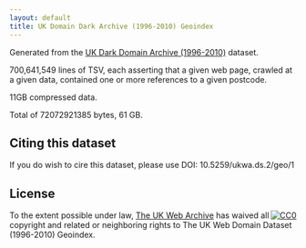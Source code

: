 ```yaml
---
layout: default
title: UK Domain Dark Archive (1996-2010) Geoindex
---
```


Generated from the [UK Dark Domain Archive (1996-2010)](/) dataset.

700,641,549 lines of TSV, each asserting that a given web page, crawled at a given data, contained one or more references to a given postcode.

11GB compressed data.

Total of 72072921385 bytes, 61 GB.


Citing this dataset
-------------------

If you do wish to cire this dataset, please use DOI: 10.5259/ukwa.ds.2/geo/1


License
-------

<p xmlns:dct="http://purl.org/dc/terms/">
  <a rel="license" style="float:right"
     href="http://creativecommons.org/publicdomain/zero/1.0/">
    <img src="http://i.creativecommons.org/p/zero/1.0/88x31.png" style="border-style: none;" alt="CC0" />
  </a>
  To the extent possible under law,
  <a rel="dct:publisher"
     href="http://www.webarchive.org.uk/">
    <span property="dct:title">The UK Web Archive</span></a>
  has waived all copyright and related or neighboring rights to
  <span property="dct:title">The UK Web Domain Dataset (1996-2010) Geoindex</span>.
</p>


